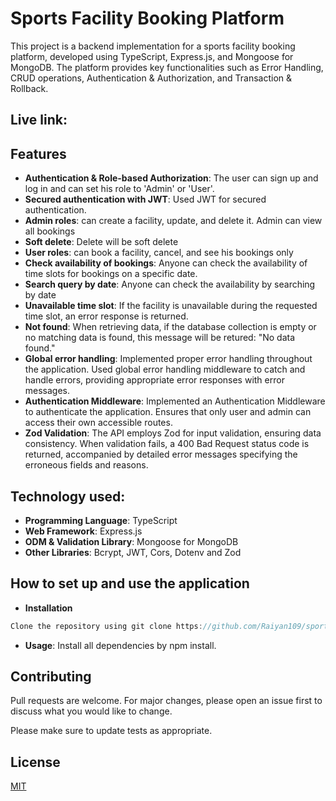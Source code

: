 # Sports Facility Booking Platform

This project is a backend implementation for a sports facility booking platform, developed using TypeScript, Express.js, and Mongoose for MongoDB. The platform provides key functionalities such as Error Handling, CRUD operations, Authentication & Authorization, and Transaction & Rollback.

## Live link: 

## Features
- **Authentication & Role-based Authorization**: The user can sign up and log in and can set his role to 'Admin' or 'User'.
- **Secured authentication with JWT**: Used JWT for secured authentication.
- **Admin roles**: can create a facility, update, and delete it. Admin can view all bookings
- **Soft delete**: Delete will be soft delete
- **User roles**: can book a facility, cancel, and see his bookings only
- **Check availability of bookings**: Anyone can check the availability of time slots for bookings on a specific date.
- **Search query by date**: Anyone can check the availability by searching by date
- **Unavailable time slot**: If the facility is unavailable during the requested time slot, an error response is returned.
- **Not found**: When retrieving data, if the database collection is empty or no matching data is found, this message will be retured: "No data found."
- **Global error handling**: Implemented proper error handling throughout the application. Used global error handling middleware to catch and handle errors, providing appropriate error responses with error messages.
- **Authentication Middleware**: Implemented an Authentication Middleware to authenticate the application. Ensures that only user and admin can access their own accessible routes.
- **Zod Validation**: The API employs Zod for input validation, ensuring data consistency. When validation fails, a 400 Bad Request status code is returned, accompanied by detailed error messages specifying the erroneous fields and reasons.

## Technology used:
- **Programming Language**: TypeScript
- **Web Framework**: Express.js
- **ODM & Validation Library**: Mongoose for MongoDB
- **Other Libraries**: Bcrypt, JWT, Cors, Dotenv and Zod


## How to set up and use the application

- **Installation**
```javascript
Clone the repository using git clone https://github.com/Raiyan109/sports-facility-booking-platform.git

```
 - **Usage**: 
Install all dependencies by npm install.

## Contributing

Pull requests are welcome. For major changes, please open an issue first
to discuss what you would like to change.

Please make sure to update tests as appropriate.

## License

[MIT](https://choosealicense.com/licenses/mit/)